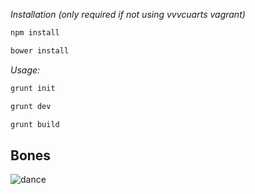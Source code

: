 *Installation (only required if not using vvvcuarts vagrant)*
```bash
npm install
```

```bash
bower install
```

*Usage:*

```bash
grunt init
```

```bash
grunt dev
```

```bash
grunt build
```

## Bones
![dance](http://i.imgur.com/YuP1ruw.gifv)



